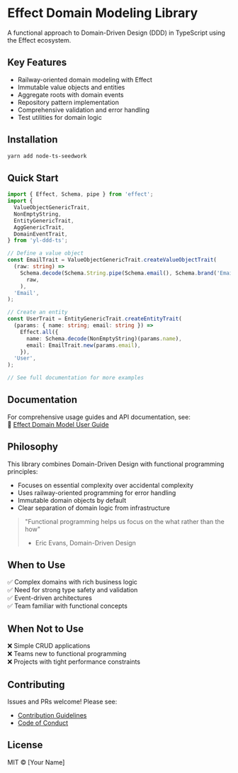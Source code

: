 # Effect Domain Modeling Library

A functional approach to Domain-Driven Design (DDD) in TypeScript using the Effect ecosystem.

## Key Features

- Railway-oriented domain modeling with Effect
- Immutable value objects and entities
- Aggregate roots with domain events
- Repository pattern implementation
- Comprehensive validation and error handling
- Test utilities for domain logic

## Installation

```bash
yarn add node-ts-seedwork
```

## Quick Start

```typescript
import { Effect, Schema, pipe } from 'effect';
import {
  ValueObjectGenericTrait,
  NonEmptyString,
  EntityGenericTrait,
  AggGenericTrait,
  DomainEventTrait,
} from 'yl-ddd-ts';

// Define a value object
const EmailTrait = ValueObjectGenericTrait.createValueObjectTrait(
  (raw: string) =>
    Schema.decode(Schema.String.pipe(Schema.email(), Schema.brand('Email')))(
      raw,
    ),
  'Email',
);

// Create an entity
const UserTrait = EntityGenericTrait.createEntityTrait(
  (params: { name: string; email: string }) =>
    Effect.all({
      name: Schema.decode(NonEmptyString)(params.name),
      email: EmailTrait.new(params.email),
    }),
  'User',
);

// See full documentation for more examples
```

## Documentation

For comprehensive usage guides and API documentation, see:  
📖 [Effect Domain Model User Guide](./user-guide.md)

## Philosophy

This library combines Domain-Driven Design with functional programming principles:

- Focuses on essential complexity over accidental complexity
- Uses railway-oriented programming for error handling
- Immutable domain objects by default
- Clear separation of domain logic from infrastructure

> "Functional programming helps us focus on the what rather than the how"
>
> - Eric Evans, Domain-Driven Design

## When to Use

✅ Complex domains with rich business logic  
✅ Need for strong type safety and validation  
✅ Event-driven architectures  
✅ Team familiar with functional concepts

## When Not to Use

❌ Simple CRUD applications  
❌ Teams new to functional programming  
❌ Projects with tight performance constraints

## Contributing

Issues and PRs welcome! Please see:

- [Contribution Guidelines](./CONTRIBUTING.md)
- [Code of Conduct](./CODE_OF_CONDUCT.md)

## License

MIT © [Your Name]
